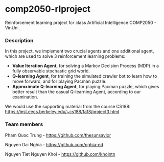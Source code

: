 # comp2050-rlproject
Reinforcement learning project for class Artificial Intelligence COMP2050 - VinUni.

### Description

In this project, we implement two crucial agents and one additional agent, which are used to solve 3 reinforcement learning problems:
 
* **Value Iteration Agent**, for solving a Markov Decision Process (MDP) in a fully observable stochastic grid world.
* **Q-learning Agent**, for training the simulated crawler bot to learn how to move forward, and for playing Pacman puzzle.
* **Approximate Q-learning Agent**, for playing Pacman puzzle, which gives better result than the casual Q-learning Agent, according to our examination.

We would use the supporting material from the course CS188: https://inst.eecs.berkeley.edu/~cs188/fa18/project3.html

### Team members

Pham Quoc Trung - https://github.com/thesunsavior

Nguyen Dai Nghia - https://github.com/nghia-nd

Nguyen Tiet Nguyen Khoi - https://github.com/khointn


